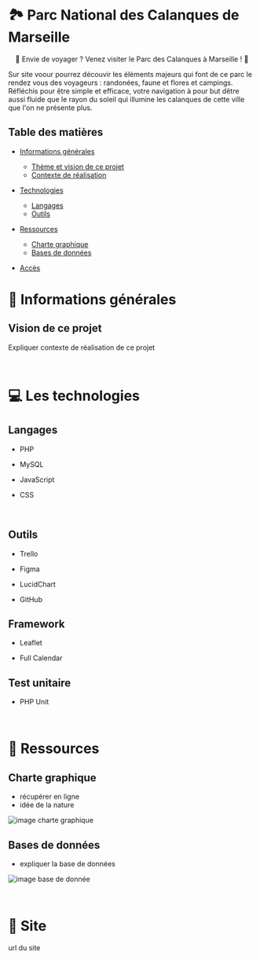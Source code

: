 # 🏞️ Parc National des Calanques de Marseille

<p align="center">
    🌳 Envie de voyager ? Venez visiter le Parc des Calanques à Marseille ! 🌊

Sur site voour pourrez découvir les éléments majeurs qui font de ce parc le rendez vous des voyageurs : randonées, faune et flores et campings. Réfléchis pour être simple et efficace, votre navigation à pour but dêtre aussi fluide que le rayon du soleil qui illumine les calanques de cette ville que l'on ne présente plus.

</p>

## Table des matières

- [Informations générales](#📢-informations-générales)

  - [Thème et vision de ce projet](#vision-de-ce-projet)
  - [Contexte de réalisation](#contexte)

- [Technologies](#💻-les-technologies)

  - [Langages](#langages)
  - [Outils](#outils)

- [Ressources](#📁-ressources)

  - [Charte graphique](#charte-graphique)
  - [Bases de données](#bases-de-données)

- [Accès](#🔗-site)

# 📢 Informations générales

## Vision de ce projet

Expliquer contexte de réalisation de ce projet

<br>

# 💻 Les technologies

## Langages

- PHP


- MySQL


- JavaScript


- CSS


<br>

## Outils

- Trello

- Figma

- LucidChart

- GitHub


## Framework

- Leaflet

- Full Calendar

## Test unitaire

- PHP Unit

<br>

# 📁 Ressources

## Charte graphique

- récupérer en ligne
- idée de la nature

![image charte graphique](./assets/readme/color.png)

## Bases de données

- expliquer la base de données

![image base de donnée](./assets/readme/color.png)

<br>

# 🔗 Site

url du site